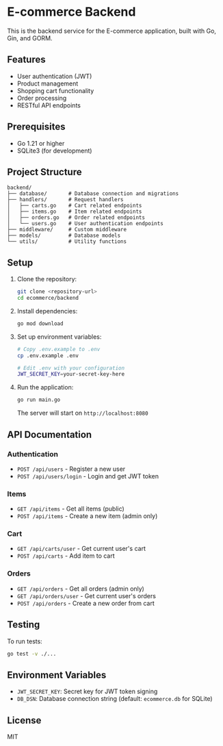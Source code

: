 # E-commerce Backend

This is the backend service for the E-commerce application, built with Go, Gin, and GORM.

## Features

- User authentication (JWT)
- Product management
- Shopping cart functionality
- Order processing
- RESTful API endpoints

## Prerequisites

- Go 1.21 or higher
- SQLite3 (for development)

## Project Structure

```
backend/
├── database/       # Database connection and migrations
├── handlers/       # Request handlers
│   ├── carts.go    # Cart related endpoints
│   ├── items.go    # Item related endpoints
│   ├── orders.go   # Order related endpoints
│   └── users.go    # User authentication endpoints
├── middleware/     # Custom middleware
├── models/         # Database models
└── utils/          # Utility functions
```

## Setup

1. Clone the repository:
   ```bash
   git clone <repository-url>
   cd ecommerce/backend
   ```

2. Install dependencies:
   ```bash
   go mod download
   ```

3. Set up environment variables:
   ```bash
   # Copy .env.example to .env
   cp .env.example .env
   
   # Edit .env with your configuration
   JWT_SECRET_KEY=your-secret-key-here
   ```

4. Run the application:
   ```bash
   go run main.go
   ```

   The server will start on `http://localhost:8080`

## API Documentation

### Authentication

- `POST /api/users` - Register a new user
- `POST /api/users/login` - Login and get JWT token

### Items

- `GET /api/items` - Get all items (public)
- `POST /api/items` - Create a new item (admin only)

### Cart

- `GET /api/carts/user` - Get current user's cart
- `POST /api/carts` - Add item to cart

### Orders

- `GET /api/orders` - Get all orders (admin only)
- `GET /api/orders/user` - Get current user's orders
- `POST /api/orders` - Create a new order from cart

## Testing

To run tests:

```bash
go test -v ./...
```

## Environment Variables

- `JWT_SECRET_KEY`: Secret key for JWT token signing
- `DB_DSN`: Database connection string (default: `ecommerce.db` for SQLite)

## License

MIT
